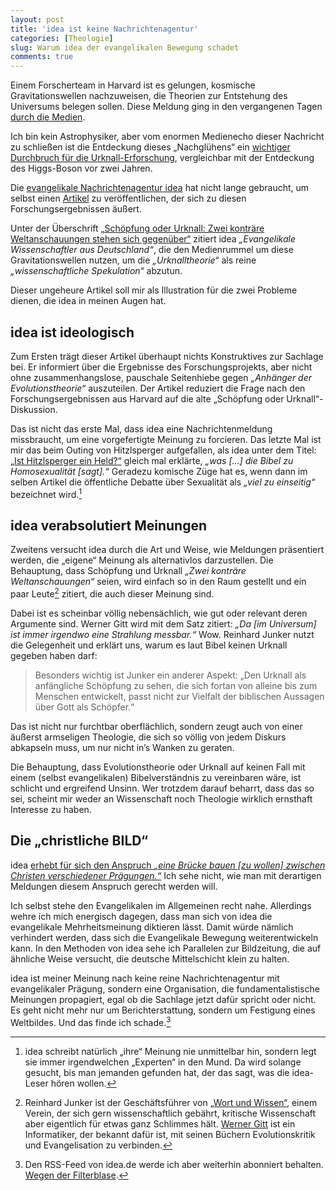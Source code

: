 ```yaml
---
layout: post
title: 'idea ist keine Nachrichtenagentur'
categories: [Theologie]
slug: Warum idea der evangelikalen Bewegung schadet
comments: true
---
```


Einem Forscherteam in Harvard ist es gelungen, kosmische Gravitationswellen nachzuweisen, die Theorien zur Entstehung des Universums belegen sollen. Diese Meldung ging in den vergangenen Tagen [durch die Medien](http://www.faz.net/aktuell/wissen/einsteins-gravitationswellen-bestaetigen-inflationaeren-kosmos-das-beben-des-urknalls-12850948.html).

Ich bin kein Astrophysiker, aber vom enormen Medienecho dieser Nachricht zu schließen ist die Entdeckung dieses „Nachglühens“ ein [wichtiger Durchbruch für die Urknall-Erforschung](http://kottke.org/14/03/suprise-science), vergleichbar mit der Entdeckung des Higgs-Boson vor zwei Jahren.

Die [evangelikale Nachrichtenagentur idea](http://www.idea.de/) hat nicht lange gebraucht, um selbst einen [Artikel](http://www.idea.de/detail/thema-des-tages/artikel/hat-sich-das-universum-blitzartig-ausgedehnt-1080.html) zu veröffentlichen, der sich zu diesen Forschungsergebnissen äußert.

Unter der Überschrift [„Schöpfung oder Urknall: Zwei konträre Weltanschauungen stehen sich gegenüber“](http://www.idea.de/detail/thema-des-tages/artikel/hat-sich-das-universum-blitzartig-ausgedehnt-1080.html) zitiert idea *„Evangelikale Wissenschaftler aus Deutschland“*, die den Medienrummel um diese Gravitationswellen nutzen, um die *„Urknalltheorie“* als reine *„wissenschaftliche Spekulation“* abzutun.

Dieser ungeheure Artikel soll mir als Illustration für die zwei Probleme dienen, die idea in meinen Augen hat.

## idea ist ideologisch

Zum Ersten trägt dieser Artikel überhaupt nichts Konstruktives zur Sachlage bei. Er informiert über die Ergebnisse des Forschungsprojekts, aber nicht ohne zusammenhangslose, pauschale Seitenhiebe gegen *„Anhänger der Evolutionstheorie“* auszuteilen. Der Artikel reduziert die Frage nach den Forschungsergebnissen aus Harvard auf die alte „Schöpfung oder Urknall“-Diskussion.

Das ist nicht das erste Mal, dass idea eine Nachrichtenmeldung missbraucht, um eine vorgefertigte Meinung zu forcieren. Das letzte Mal ist mir das beim Outing von Hitzlsperger aufgefallen, als idea unter dem Titel: [„Ist Hitzlsperger ein Held?“](http://www.idea.de/detail/thema-des-tages/artikel/ist-hitzlsperger-ein-held-1010.html) gleich mal erklärte, *„was […] die Bibel zu Homosexualität [sagt].“* Geradezu komische Züge hat es, wenn dann im selben Artikel die öffentliche Debatte über Sexualität als *„viel zu einseitig“* bezeichnet wird.[^2]

[^2]: idea schreibt natürlich „ihre“ Meinung nie unmittelbar hin, sondern legt sie immer irgendwelchen „Experten“ in den Mund. Da wird solange gesucht, bis man jemanden gefunden hat, der das sagt, was die idea-Leser hören wollen.

## idea verabsolutiert Meinungen

Zweitens versucht idea durch die Art und Weise, wie Meldungen präsentiert werden, die „eigene“ Meinung als alternativlos darzustellen. Die Behauptung, dass Schöpfung und Urknall *„Zwei konträre Weltanschauungen“* seien, wird einfach so in den Raum gestellt und ein paar Leute[^1] zitiert, die auch dieser Meinung sind.

Dabei ist es scheinbar völlig nebensächlich, wie gut oder relevant deren Argumente sind. Werner Gitt wird mit dem Satz zitiert: *„Da [im Universum] ist immer irgendwo eine Strahlung messbar.“* Wow. Reinhard Junker nutzt die Gelegenheit und erklärt uns, warum es laut Bibel keinen Urknall gegeben haben darf:

> Besonders wichtig ist Junker ein anderer Aspekt: „Den Urknall als anfängliche Schöpfung zu sehen, die sich fortan von alleine bis zum Menschen entwickelt, passt nicht zur Vielfalt der biblischen Aussagen über Gott als Schöpfer.“

[^1]: Reinhard Junker ist der Geschäftsführer von [„Wort und Wissen“](http://www.wort-und-wissen.de), einem Verein, der sich gern wissenschaftlich gebährt, kritische Wissenschaft aber eigentlich für etwas ganz Schlimmes hält. [Werner Gitt](http://de.wikipedia.org/wiki/Werner_Gitt) ist ein Informatiker, der bekannt dafür ist, mit seinen Büchern Evolutionskritik und Evangelisation zu verbinden.

Das ist nicht nur furchtbar oberflächlich, sondern zeugt auch von einer äußerst armseligen Theologie, die sich so völlig von jedem Diskurs abkapseln muss, um nur nicht in’s Wanken zu geraten.

Die Behauptung, dass Evolutionstheorie oder Urknall auf keinen Fall mit einem (selbst evangelikalen) Bibelverständnis zu vereinbaren wäre, ist schlicht und ergreifend Unsinn. Wer trotzdem darauf beharrt, dass das so sei, scheint mir weder an Wissenschaft noch Theologie wirklich ernsthaft Interesse zu haben.

## Die „christliche BILD“

idea [erhebt für sich den Anspruch *„eine Brücke bauen [zu wollen] zwischen Christen verschiedener Prägungen.“*](http://www.idea.de/ueber-uns.html) Ich sehe nicht, wie man mit derartigen Meldungen diesem Anspruch gerecht werden will.

Ich selbst stehe den Evangelikalen im Allgemeinen recht nahe. Allerdings wehre ich mich energisch dagegen, dass man sich von idea die evangelikale Mehrheitsmeinung diktieren lässt. Damit würde nämlich verhindert werden, dass sich die Evangelikale Bewegung weiterentwickeln kann. In den Methoden von idea sehe ich Parallelen zur Bildzeitung, die auf ähnliche Weise versucht, die deutsche Mittelschicht klein zu halten.

idea ist meiner Meinung nach keine reine Nachrichtenagentur mit evangelikaler Prägung, sondern eine Organisation, die fundamentalistische Meinungen propagiert, egal ob die Sachlage jetzt dafür spricht oder nicht. Es geht nicht mehr nur um Berichterstattung, sondern um Festigung eines Weltbildes. Und das finde ich schade.[^3]

[^3]: Den RSS-Feed von idea.de werde ich aber weiterhin abonniert behalten. [Wegen der Filterblase](http://moehrenzahn.de/wo-surfst-du-so/).